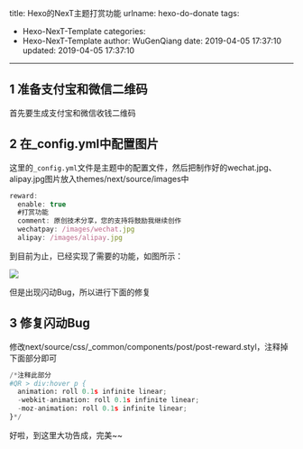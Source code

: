 title: Hexo的NexT主题打赏功能
urlname: hexo-do-donate
tags:
  - Hexo-NexT-Template
categories:
  - Hexo-NexT-Template
author: WuGenQiang
date: 2019-04-05 17:37:10
updated: 2019-04-05 17:37:10
---

## 1 准备支付宝和微信二维码

首先要生成支付宝和微信收钱二维码
## 2 在_config.yml中配置图片
这里的`_config.yml`文件是主题中的配置文件，然后把制作好的wechat.jpg、alipay.jpg图片放入themes/next/source/images中

```js
reward:
  enable: true
  #打赏功能
  comment: 原创技术分享，您的支持将鼓励我继续创作
  wechatpay: /images/wechat.jpg
  alipay: /images/alipay.jpg
```
到目前为止，已经实现了需要的功能，如图所示：

![](https://raw.githubusercontent.com/wugenqiang/picGo/master/pictures/20190405180715.png)

但是出现闪动Bug，所以进行下面的修复

## 3 修复闪动Bug

修改next/source/css/_common/components/post/post-reward.styl，注释掉下面部分即可

```python
/*注释此部分
#QR > div:hover p {
  animation: roll 0.1s infinite linear;
  -webkit-animation: roll 0.1s infinite linear;
  -moz-animation: roll 0.1s infinite linear;
}*/
```

好啦，到这里大功告成，完美~~


